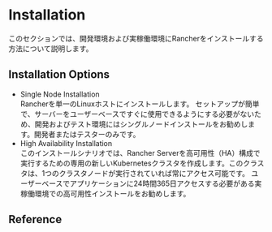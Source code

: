 # Installation

このセクションでは、開発環境および実稼働環境にRancherをインストールする方法について説明します。

## Installation Options

- Single Node Installation  
    Rancherを単一のLinuxホストにインストールします。 セットアップが簡単で、サーバーをユーザーベースですぐに使用できるようにする必要がないため、開発およびテスト環境にはシングルノードインストールをお勧めします。開発者またはテスターのみです。
- High Availability Installation  
    このインストールシナリオでは、Rancher Serverを高可用性（HA）構成で実行するための専用の新しいKubernetesクラスタを作成します。このクラスタは、1つのクラスタノードが実行されていれば常にアクセス可能です。 ユーザーベースでアプリケーションに24時間365日アクセスする必要がある実稼働環境での高可用性インストールをお勧めします。

## Reference




